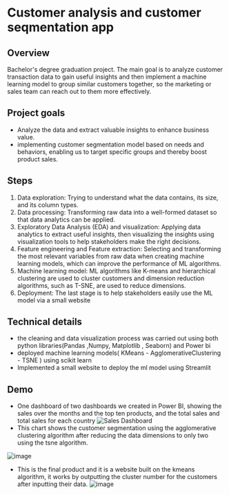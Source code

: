 
# Customer analysis and customer seqmentation app
## Overview
Bachelor's degree graduation project. The main goal is to analyze customer transaction data to gain useful insights and then implement a machine learning model to group similar customers together, so the marketing or sales team can reach out to them more effectively.
## Project goals
- Analyze the data and extract valuable insights to enhance business value.
- implementing customer segmentation model based on needs and behaviors, enabling us to target specific groups and thereby boost product sales.
## Steps
1. Data exploration: Trying to understand what the data contains, its size, and its column types.
2. Data processing: Transforming raw data into a well-formed dataset so that data analytics can be applied.
3. Exploratory Data Analysis (EDA) and visualization: Applying data analytics to extract useful insights, then visualizing the insights using visualization tools to help stakeholders make the right decisions.
4. Feature engineering and Feature extraction: Selecting and transforming the most relevant variables from raw data when creating machine learning models, which can improve the performance of ML algorithms.
5. Machine learning model: ML algorithms like K-means and hierarchical clustering are used to cluster customers and dimension reduction algorithms, such as T-SNE, are used to reduce dimensions.
6. Deployment: The last stage is to help stakeholders easily use the ML model via a small website 
## Technical details
- the cleaning and data visualization process was carried out using both python libraries(Pandas ,Numpy, Matplotlib , Seaborn) and Power bi
- deployed machine learning models( KMeans - AgglomerativeClustering - TSNE ) using scikit learn
- Implemented a small website to deploy the ml model using Streamlit
## Demo
- One dashboard of two dashboards we created in Power BI, showing the sales over the months and the top ten products, and the total sales and total sales for each country
 ![Sales Dashboard](https://user-images.githubusercontent.com/82019926/218533618-7e89d85b-2620-45da-bdab-eb1a6c86893a.png)
 - This chart shows the customer segmentation using the agglomerative clustering algorithm after reducing the data dimensions to only two using the tsne algorithm.
 
 ![image](https://user-images.githubusercontent.com/82019926/218545732-9218de34-c7f7-49d1-bcf0-f4a88472c1f3.png)
 - This is the final product and it is a website built on the kmeans algorithm, it works by outputting the cluster number for the customers after inputting their data.
 ![image](https://user-images.githubusercontent.com/82019926/218544009-bbf412aa-816f-452d-baf2-6bb336b54773.png)
 
 










 







